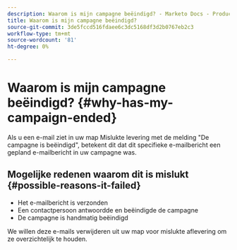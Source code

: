```yaml
---
description: Waarom is mijn campagne beëindigd? - Marketo Docs - Productdocumentatie
title: Waarom is mijn campagne beëindigd?
source-git-commit: 3de5fccd516fdaee6c3dc5168df3d2b0767eb2c3
workflow-type: tm+mt
source-wordcount: '81'
ht-degree: 0%

---
```


# Waarom is mijn campagne beëindigd? {#why-has-my-campaign-ended}

Als u een e-mail ziet in uw map Mislukte levering met de melding &quot;De campagne is beëindigd&quot;, betekent dit dat dit specifieke e-mailbericht een gepland e-mailbericht in uw campagne was.

## Mogelijke redenen waarom dit is mislukt {#possible-reasons-it-failed}

* Het e-mailbericht is verzonden
* Een contactpersoon antwoordde en beëindigde de campagne
* De campagne is handmatig beëindigd

We willen deze e-mails verwijderen uit uw map voor mislukte aflevering om ze overzichtelijk te houden.
